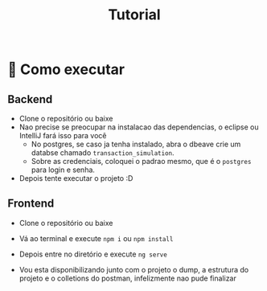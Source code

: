 <h1 align="center">
  Tutorial
</h1>

<br>

# 🚀 Como executar

## Backend
- Clone o repositório ou baixe
- Nao precise se preocupar na instalacao das dependencias, o eclipse ou IntelliJ fará isso para você
  - No postgres, se caso ja tenha instalado, abra o dbeave crie um databse chamado `transaction_simulation`.
  - Sobre as credenciais, coloquei o padrao mesmo, que é o `postgres` para login e senha.
- Depois tente executar o projeto :D

## Frontend
- Clone o repositório ou baixe
- Vá ao terminal e execute `npm i` ou `npm install`
- Depois entre no diretório e execute `ng serve`



- Vou esta disponibilizando junto com o projeto o dump, a estrutura do projeto e o colletions do postman, infelizmente nao pude finalizar
